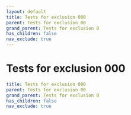 ```yaml
---
layout: default
title: Tests for exclusion 000
parent: Tests for exclusion 00
grand_parent: Tests for exclusion 0
has_children: false
nav_exclude: true
---
```

# Tests for exclusion 000

```yaml
title: Tests for exclusion 000
parent: Tests for exclusion 00
grand_parent: Tests for exclusion 0
has_children: false
nav_exclude: true
```
